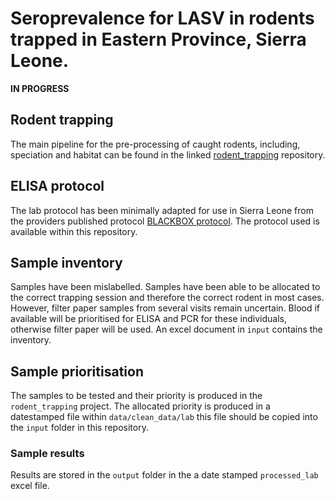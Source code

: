 # Seroprevalence for LASV in rodents trapped in Eastern Province, Sierra Leone.

**IN PROGRESS**

## Rodent trapping

The main pipeline for the pre-processing of caught rodents, including, speciation and habitat can be found in the linked [rodent_trapping](https://github.com/DidDrog11/rodent_trapping) repository.

## ELISA protocol

The lab protocol has been minimally adapted for use in Sierra Leone from the providers published protocol [BLACKBOX protocol](https://www.european-virus-archive.com/sites/default/files/detection_kit/LASV_IgG_IFU_11Feb2022.pdf). The protocol used is available within this repository.

## Sample inventory

Samples have been mislabelled. Samples have been able to be allocated to the correct trapping session and therefore the correct rodent in most cases. However, filter paper samples from several visits remain uncertain. Blood if available will be prioritised for ELISA and PCR for these individuals, otherwise filter paper will be used. An excel document in `input` contains the inventory.

## Sample prioritisation

The samples to be tested and their priority is produced in the `rodent_trapping` project. The allocated priority is produced in a datestamped file within `data/clean_data/lab` this file should be copied into the `input` folder in this repository.

### Sample results

Results are stored in the `output` folder in the a date stamped `processed_lab` excel file.